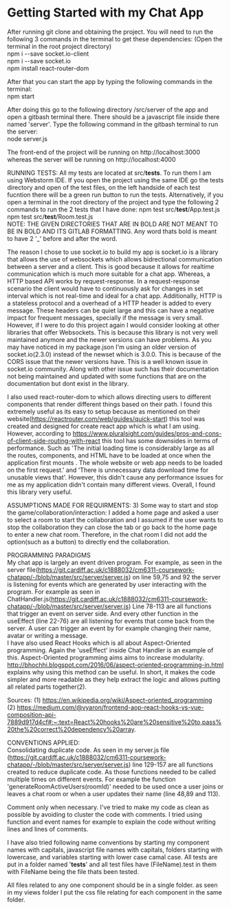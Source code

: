 # Getting Started with my Chat App

After running git clone and obtaining the project. You will need to run the following 3 commands in the terminal
to get these dependencies: (Open the terminal in the root project directory)  
npm i --save socket.io-client  
npm i --save socket.io  
npm install react-router-dom  

After that you can start the app by typing the following commands in the terminal:  
npm start  


After doing this go to the following directory /src/server of the app and open a gitbash terminal there.
There should be a javascript file inside there named 'server'. Type the following command in the gitbash terminal
to run the server:  
node server.js

The front-end of the project will be running on http://localhost:3000 whereas the server will be running on http://localhost:4000

RUNNING TESTS:
All my tests are located at src/__tests__. To run them I am using Webstorm IDE. If you open the project using the same IDE go the tests directory and open of the test files, on the left handside of each test fucntion there will be a green run button to run the tests. Alternatively, if you open a terminal in the root directory of the project and type the following 2 commands to run the 2 tests that I have done:
npm test src/__test__/App.test.js  
npm test src/__test__/Room.test.js  
NOTE: THE GIVEN DIRECTORIES THAT ARE IN BOLD ARE NOT MEANT TO BE IN BOLD AND ITS GITLAB FORMATTING. Any word thats bold is meant to have 2 '_' before and after the word.


The reason I chose to use socket.io to build my app is socket.io is a library that allows the use of websockets which
allows bidrectional communication between a server and a client. This is good because it allows for realtime communication
which is much more suitable for a chat app. Whereas, a HTTP based API works by request-response. In a request-response
scenario the client would have to continuously ask for changes in set interval which is not real-time and ideal for a chat app. 
Additionally, HTTP is a stateless protocol and a overhead of a HTTP header is added to every message. These headers can be quiet large
and this can have a negative impact for frequent messages, specially if the message is very small. However, if I were to
do this project again I would consider looking at other libraries that offer Websockets. This is because this library is not very well maintained
anymore and the newer versions can have problems. As you may have noticed in my package.json I'm using an older version of
socket.io(2.3.0) instead of the newset which is 3.0.0. This is because of the CORS issue that the newer versions have.
This is a well known issue in socket.io community. Along with other issue such has their documentation not being maintained
and updated with some functions that are on the documentation but dont exist in the library.

I also used react-router-dom to which allows directing users to different components that render different things based on their path.
I found this extremely useful as its easy to setup because as mentioned on their website(https://reactrouter.com/web/guides/quick-start)
this tool was created and designed for create react app which is what I am using. However, according to https://www.pluralsight.com/guides/pros-and-cons-of-client-side-routing-with-react
this tool has some downsides in terms of performance. Such as 'The initial loading time is considerably large as all the routes, components, and HTML have to be loaded at once when the application first mounts . The whole website or web app needs to be loaded on the first request.' and 'There is unnecessary data download time for unusable views that'. However,
this didn't cause any performance issues for me as my application didn't contain many different views. Overall, I found this library very useful.  


ASSUMPTIONS MADE FOR REQUIRMENTS:
3) Some way to start and stop the game/collaboration/interaction:
I added a home page and asked a user to select a room to start the collaboration and I assumed if the user wants to stop the collaboration they can close the tab or go back to the home page to enter a new chat room. Therefore, in the chat room I did not add the option(such as a button) to directly end the collaboration.

PROGRAMMING PARADIGMS  
My chat app is largely an event driven program. For example, as seen in the server file(https://git.cardiff.ac.uk/c1888032/cm6311-coursework-chatapp/-/blob/master/src/server/server.js) on line 59,75 and 92 the server is listening for events which are generated by user interacting with the program. For example as seen in ChatHandler.js(https://git.cardiff.ac.uk/c1888032/cm6311-coursework-chatapp/-/blob/master/src/server/server.js) Line 78-113 are all functions that trigger an event on server side. And every other function in the useEffect (line 22-76) are all listening for events that come back from the server. A user can trigger an event by for example changing their name, avatar or writing a message.   
I have also used React Hooks which is all about Aspect-Oriented programming. Again the 'useEffect' inside Chat Handler is an example of this. Aspect-Oriented programming aims aims to increase modularity. http://bhochhi.blogspot.com/2016/06/aspect-oriented-programming-in.html explains why using this method can be useful. In short, it makes the code simpler and more readable as they help extract the logic and allows putting all related parts together(2).

Sources:
(1) https://en.wikipedia.org/wiki/Aspect-oriented_programming  
(2) https://medium.com/@vyaron/frontend-aop-react-hooks-vs-vue-composition-api-7889d917d4cf#:~:text=React%20hooks%20are%20sensitive%20to,pass%20the%20correct%20dependency%20array.  

CONVENTIONS APPLIED:  
Consolidating duplicate code. As seen in my server.js file (https://git.cardiff.ac.uk/c1888032/cm6311-coursework-chatapp/-/blob/master/src/server/server.js) line 129-157 are all functions created to reduce duplicate code. As those functions needed to be called multiple times on different events. For example the function 'generateRoomActiveUsers(roomId)' needed to be used once a user joins or leaves a chat room or when a user updates their name (line 48,89 and 113).

Comment only when necessary. I've tried to make my code as clean as possible by avoiding to cluster the code with comments. I tried using function and event names for example to explain the code without writing lines and lines of comments.

I have also tried following name conventions by starting my component names with capitals, javascript file names with capitals, folders starting with lowercase, and variables starting with lower case camal case. All tests are put in a folder named '__tests__' and all test files have (FileName).test in them with FileName being the file thats been tested.

All files related to any one component should be in a single folder. as seen in my views folder I put the css file relating for each component in the same folder. 




